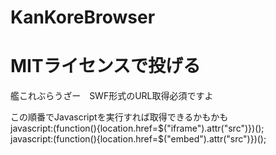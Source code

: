 KanKoreBrowser
==============
MITライセンスで投げる
=====================
艦これぶらうざー　SWF形式のURL取得必須ですよ  

この順番でJavascriptを実行すれば取得できるかもかも  
javascript:(function(){location.href=$("iframe").attr("src")})();  
javascript:(function(){location.href=$("embed").attr("src")})();
